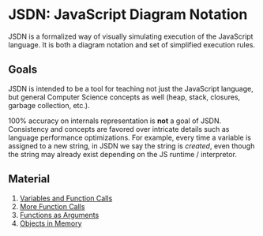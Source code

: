 # JSDN: JavaScript Diagram Notation

JSDN is a formalized way of visually simulating execution of the JavaScript language. It is both a diagram notation and set of simplified execution rules.

## Goals

JSDN is intended to be a tool for teaching not just the JavaScript language, but general Computer Science concepts as well (heap, stack, closures, garbage collection, etc.).

100% accuracy on internals representation is **not** a goal of JSDN. Consistency and concepts are favored over intricate details such as language performance optimizations. For example, every time a variable is assigned to a new string, in JSDN we say the string is *created*, even though the string may already exist depending on the JS runtime / interpretor.

## Material

1. [Variables and Function Calls](learn/jsdn-functions-1.pdf?raw=true)
2. [More Function Calls](learn/jsdn-functions-2.pdf?raw=true)
3. [Functions as Arguments](learn/jsdn-functions-3.pdf?raw=true)
4. [Objects in Memory](learn/jsdn-objects-1.pdf?raw=true)

